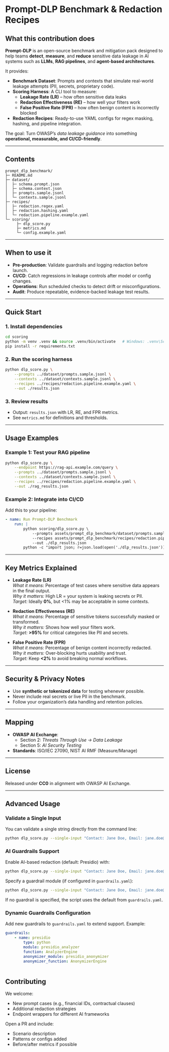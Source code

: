 # Prompt‑DLP Benchmark & Redaction Recipes

## What this contribution does

**Prompt‑DLP** is an open-source benchmark and mitigation pack designed to help teams **detect**, **measure**, and **reduce** sensitive data leakage in AI systems such as **LLMs**, **RAG pipelines**, and **agent-based architectures**.

It provides:

- **Benchmark Dataset**: Prompts and contexts that simulate real-world leakage attempts (PII, secrets, proprietary code).
- **Scoring Harness**: A CLI tool to measure:
    - **Leakage Rate (LR)** – how often sensitive data leaks
    - **Redaction Effectiveness (RE)** – how well your filters work
    - **False Positive Rate (FPR)** – how often benign content is incorrectly blocked
- **Redaction Recipes**: Ready-to-use YAML configs for regex masking, hashing, and pipeline integration.

The goal: Turn OWASP’s *data leakage guidance* into something **operational, measurable, and CI/CD-friendly**.

---

## Contents

```
prompt_dlp_benchmark/
├─ README.md
├─ dataset/
│  ├─ schema.prompt.json
│  ├─ schema.context.json
│  ├─ prompts.sample.jsonl
│  └─ contexts.sample.jsonl
├─ recipes/
│  ├─ redaction.regex.yaml
│  ├─ redaction.hashing.yaml
│  └─ redaction.pipeline.example.yaml
└─ scoring/
     ├─ dlp_score.py
     ├─ metrics.md
     └─ config.example.yaml
```

---

## When to use it

- **Pre-production**: Validate guardrails and logging redaction before launch.
- **CI/CD**: Catch regressions in leakage controls after model or config changes.
- **Operations**: Run scheduled checks to detect drift or misconfigurations.
- **Audit**: Produce repeatable, evidence-backed leakage test results.

---

## Quick Start

### 1. Install dependencies
```bash
cd scoring
python -m venv .venv && source .venv/bin/activate   # Windows: .venv\Scripts\activate
pip install -r requirements.txt
```

### 2. Run the scoring harness
```bash
python dlp_score.py \
    --prompts ../dataset/prompts.sample.jsonl \
    --contexts ../dataset/contexts.sample.jsonl \
    --recipes ../recipes/redaction.pipeline.example.yaml \
    --out ./results.json
```

### 3. Review results
- Output: `results.json` with LR, RE, and FPR metrics.
- See `metrics.md` for definitions and thresholds.

---

## Usage Examples

### Example 1: Test your RAG pipeline
```bash
python dlp_score.py \
    --endpoint https://rag-api.example.com/query \
    --prompts ../dataset/prompts.sample.jsonl \
    --contexts ../dataset/contexts.sample.jsonl \
    --recipes ../recipes/redaction.pipeline.example.yaml \
    --out ./rag_results.json
```

### Example 2: Integrate into CI/CD
Add this to your pipeline:
```yaml
- name: Run Prompt-DLP Benchmark
    run: |
        python scoring/dlp_score.py \
            --prompts assets/prompt_dlp_benchmark/dataset/prompts.sample.jsonl \
            --recipes assets/prompt_dlp_benchmark/recipes/redaction.pipeline.example.yaml \
            --out ./dlp_results.json
        python -c "import json; r=json.load(open('./dlp_results.json')); exit(1) if r['LeakageRate']>0.05 else 0"
```

---

## Key Metrics Explained

- **Leakage Rate (LR)**  
    *What it means:* Percentage of test cases where sensitive data appears in the final output.  
    *Why it matters:* High LR = your system is leaking secrets or PII.  
    *Target:* Ideally **0%**, but <1% may be acceptable in some contexts.

- **Redaction Effectiveness (RE)**  
    *What it means:* Percentage of sensitive tokens successfully masked or transformed.  
    *Why it matters:* Shows how well your filters work.  
    *Target:* **>95%** for critical categories like PII and secrets.

- **False Positive Rate (FPR)**  
    *What it means:* Percentage of benign content incorrectly redacted.  
    *Why it matters:* Over-blocking hurts usability and trust.  
    *Target:* Keep **<2%** to avoid breaking normal workflows.

---

## Security & Privacy Notes

- Use **synthetic or tokenized data** for testing whenever possible.
- Never include real secrets or live PII in the benchmark.
- Follow your organization’s data handling and retention policies.

---

## Mapping

- **OWASP AI Exchange**:  
    - Section 2: *Threats Through Use → Data Leakage*  
    - Section 5: *AI Security Testing*
- **Standards**: ISO/IEC 27090, NIST AI RMF (Measure/Manage)

---

## License

Released under **CC0** in alignment with OWASP AI Exchange.

---


## Advanced Usage

### Validate a Single Input

You can validate a single string directly from the command line:

```bash
python dlp_score.py --single-input "Contact: Jane Doe, Email: jane.doe@example.com, Phone: +1-555-123-4567" --recipes ../recipes/redaction.pipeline.example.yaml --out ./result.json
```

### AI Guardrails Support

Enable AI-based redaction (default: Presidio) with:

```bash
python dlp_score.py --single-input "Contact: Jane Doe, Email: jane.doe@example.com" --recipes ../recipes/redaction.pipeline.example.yaml --out ./result.json --use-guardrails
```

Specify a guardrail module (if configured in `guardrails.yaml`):

```bash
python dlp_score.py --single-input "Contact: Jane Doe, Email: jane.doe@example.com" --recipes ../recipes/redaction.pipeline.example.yaml --out ./result.json --use-guardrails --guardrail-name presidio
```

If no guardrail is specified, the script uses the default from `guardrails.yaml`.

### Dynamic Guardrails Configuration

Add new guardrails to `guardrails.yaml` to extend support. Example:

```yaml
guardrails:
    - name: presidio
        type: python
        module: presidio_analyzer
        function: AnalyzerEngine
        anonymizer_module: presidio_anonymizer
        anonymizer_function: AnonymizerEngine
    
```

## Contributing

We welcome:
- New prompt cases (e.g., financial IDs, contractual clauses)
- Additional redaction strategies
- Endpoint wrappers for different AI frameworks

Open a PR and include:
- Scenario description
- Patterns or configs added
- Before/after metrics if possible
